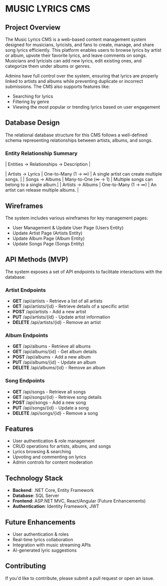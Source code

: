 # MUSIC LYRICS CMS

## Project Overview

The Music Lyrics CMS is a web-based content management system designed for musicians, lyricists, and fans to create, manage, and share song lyrics efficiently. This platform enables users to browse lyrics by artist or album, upvote their favorite lyrics, and leave comments on songs. Musicians and lyricists can add new lyrics, edit existing ones, and categorize them under albums or genres.

Admins have full control over the system, ensuring that lyrics are properly linked to artists and albums while preventing duplicate or incorrect submissions. The CMS also supports features like:

- Searching for lyrics
- Filtering by genre
- Viewing the most popular or trending lyrics based on user engagement

## Database Design

The relational database structure for this CMS follows a well-defined schema representing relationships between artists, albums, and songs.

### Entity Relationship Summary

| Entities →           Relationships →                Description                      |


| Artists → Lyrics | One-to-Many (1 → ∞) | A single artist can create multiple songs.  |
| Songs → Albums   | Many-to-One (∞ → 1) | Multiple songs can belong to a single album.|
| Artists → Albums | One-to-Many (1 → ∞) | An artist can release multiple albums.      |

## Wireframes

The system includes various wireframes for key management pages:

- User Management & Update User Page (Users Entity)
- Update Artist Page (Artists Entity)
- Update Album Page (Album Entity)
- Update Songs Page (Songs Entity)

## API Methods (MVP)

The system exposes a set of API endpoints to facilitate interactions with the database:

### Artist Endpoints

- **GET** /api/artists - Retrieve a list of all artists
- **GET** /api/artists/{id} - Retrieve details of a specific artist
- **POST** /api/artists - Add a new artist
- **PUT** /api/artists/{id} - Update artist information
- **DELETE** /api/artists/{id} - Remove an artist

### Album Endpoints

- **GET** /api/albums - Retrieve all albums
- **GET** /api/albums/{id} - Get album details
- **POST** /api/albums - Add a new album
- **PUT** /api/albums/{id} - Update an album
- **DELETE** /api/albums/{id} - Remove an album

### Song Endpoints

- **GET** /api/songs - Retrieve all songs
- **GET** /api/songs/{id} - Retrieve song details
- **POST** /api/songs - Add a new song
- **PUT** /api/songs/{id} - Update a song
- **DELETE** /api/songs/{id} - Remove a song

## Features

- User authentication & role management
- CRUD operations for artists, albums, and songs
- Lyrics browsing & searching
- Upvoting and commenting on lyrics
- Admin controls for content moderation

## Technology Stack

- **Backend**: .NET Core, Entity Framework
- **Database**: SQL Server
- **Frontend**: ASP.NET MVC, React/Angular (Future Enhancements)
- **Authentication**: Identity Framework, JWT

## Future Enhancements

- User authentication & roles
- Real-time lyrics collaboration
- Integration with music streaming APIs
- AI-generated lyric suggestions

## Contributing

If you'd like to contribute, please submit a pull request or open an issue.
